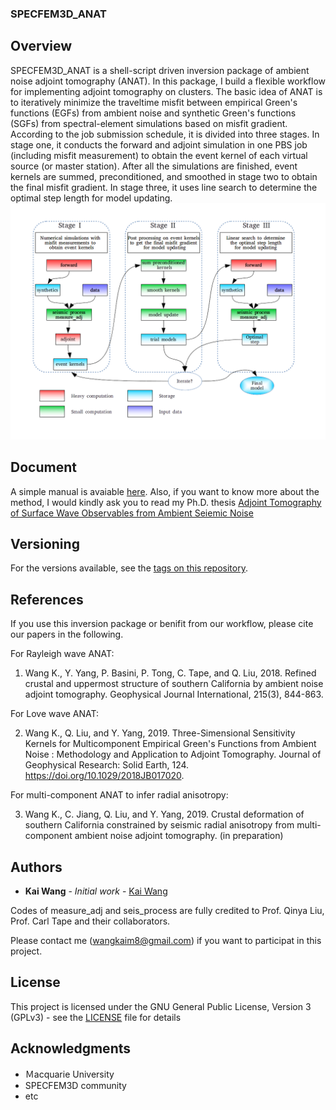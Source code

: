 ### SPECFEM3D_ANAT

## Overview
SPECFEM3D_ANAT is a shell-script driven inversion package of ambient noise adjoint tomography (ANAT). In this package, I build a flexible workflow for implementing adjoint tomography on clusters. The basic idea of ANAT is to iteratively minimize the traveltime misfit between empirical Green's functions (EGFs) from ambient noise and synthetic Green's functions (SGFs) from spectral-element simulations based on misfit gradient. According to the job submission schedule, it is divided into three stages. In stage one, it conducts the forward and adjoint simulation in one PBS job (including misfit measurement) to obtain the event kernel of each virtual source (or master station). After all the simulations are finished, event kernels are summed, preconditioned, and smoothed in stage two to obtain the final misfit gradient. In stage three, it uses line search to determine the optimal step length for model updating. 
![ANAT package structure](doc/ANAT_structure.png)

## Document

A simple manual is avaiable [here](doc/SPECFEM3D_ANAT.pdf). Also, if you want to know more about the method, I would kindly ask you to read my Ph.D. thesis [Adjoint Tomography of Surface Wave Observables from Ambient Seiemic Noise](doc/thesis_wang2018.pdf)

## Versioning

For the versions available, see the [tags on this repository](https://github.com/yuefeng9330/SPECFEM3D_ANAT/tags). 

## References

If you use this inversion package or benifit from our workflow, please cite our papers in the following.

For Rayleigh wave ANAT:

1. Wang K., Y. Yang, P. Basini, P. Tong, C. Tape, and Q. Liu, 2018. Refined crustal and uppermost structure of southern California by ambient noise adjoint tomography. Geophysical Journal International, 215(3), 844-863.

For Love wave ANAT:

2. Wang K., Q. Liu, and Y. Yang, 2019. Three-Simensional Sensitivity Kernels for Multicomponent Empirical Green's Functions from Ambient Noise : Methodology and Application to Adjoint Tomography. Journal of Geophysical Research: Solid Earth, 124. https://doi.org/10.1029/2018JB017020. 

For multi-component ANAT to infer radial anisotropy:

3. Wang K., C. Jiang, Q. Liu, and Y. Yang, 2019. Crustal deformation of southern California constrained by seismic radial anisotropy from multi-component ambient noise adjoint tomography. (in preparation)

## Authors

* **Kai Wang** - *Initial work* - [Kai Wang](https://sites.google.com/view/kaikaiwang)

Codes of measure_adj and seis_process are fully credited to Prof. Qinya Liu, Prof. Carl Tape and their collaborators.

Please contact me (wangkaim8@gmail.com) if you want to participat in this project.

## License

This project is licensed under the GNU General Public License, Version 3 (GPLv3) - see the [LICENSE](LICENSE) file for details

## Acknowledgments

* Ｍacquarie University 
* SPECFEM3D community
* etc
